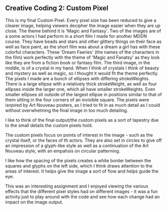 ## Creative Coding 2: Custom Pixel

This is my final Custom Pixel. Every pixel size has been reduced to give a clearer image, helping viewers decipher the image easier when they are up close.
The theme behind it is 'Magic and Fantasy'. Two of the images are of a some actors I had perform in a short film I made for another MDDN course. They have beads and stars and other glittery things on their face as well as face paint, as the short film was about a dream a girl has with these colorful characters. These 'Dream Faeries' (the names of the characters in the film) work perfectly with the theme of 'Magic and Fanatsy' as they look like they are from a fiction book or fantasy film. The third image, in the middle, is of a crystal in my hand. When I think of crystals I think of beauty and mystery as well as magic, so I thought it would fit the theme perfectly.
The pixels I made are a bunch of ellipses with differing strokeWeights. There is a large ellipse with a relatively thick strokeWeight, as well as four ellipses inside the larger one, which all have smaller strokeWeights.  Even smaller ellipses sit outside of the largest ellipse in positions similar to that of them sitting in the four corners of an invisible square.
The pixels were isnpired by Art Nouveau posters, as I tried to fit in as much detail as I could without overwhelming the final image in too much detailing.

I like to think of the final output/the custom pixels as a sort of tapestry due to the small details the custom pixels hold.

The custom pixels focus on points of interest in the image - such as the crystal itself, or the faces of th actors. They are also set in circles to give off an impression of a glyph-like style as well as a continuation of the Art Nouveau style, with an empahsis on circular patterning.

I like how the spacing of the pixels creates a white border between the squares and glyphs on the left side, which I think draws attention to the areas of interest. It helps give the image a sort of flow and helps guide the eye.

This was an interesting assignment and I enjoyed viewing the various effects that the different pixel styles had on different images - it was a fun activity just to play around with the code and see how each change had an impact on the image output. 